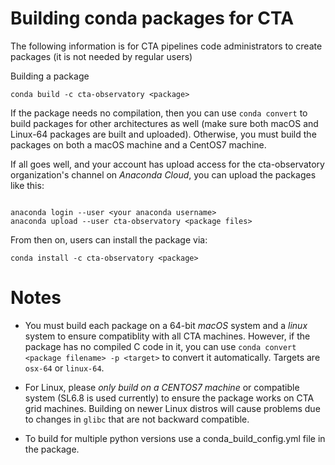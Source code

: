 Building conda packages for CTA
===============================

The following information is for CTA pipelines code administrators to
create packages (it is not needed by regular users)


Building a package
```
conda build -c cta-observatory <package>
```

If the package needs no compilation, then you can use `conda convert`
to build packages for other architectures as well (make sure both
macOS and Linux-64 packages are built and uploaded). Otherwise, you
must build the packages on both a macOS machine and a CentOS7 machine.


If all goes well, and your account has upload access for the
cta-observatory organization's channel on *Anaconda Cloud*, you can upload the
packages like this:

```

anaconda login --user <your anaconda username>
anaconda upload --user cta-observatory <package files>

```

From then on, users can install the package via:

```
conda install -c cta-observatory <package>
```

Notes
=====

* You must build each package on a 64-bit *macOS* system and a *linux*
 system to ensure compatiblity with all CTA machines.  However, if the
 package has no compiled C code in it, you can use `conda convert
 <package filename> -p <target>` to convert it automatically.  Targets
 are `osx-64` or `linux-64`.  

* For Linux, please *only build on a CENTOS7 machine* or 
 compatible system (SL6.8 is used currently) to ensure the package works on 
 CTA grid machines. Building on newer Linux distros will cause problems due to 
 changes in `glibc` that are not backward compatible.

* To build for multiple python versions use a conda_build_config.yml file in the package. 
